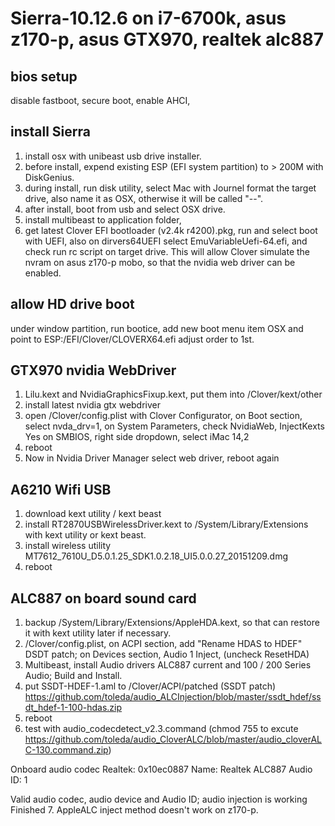 # Sierra-10.12.6 on i7-6700k, asus z170-p, asus GTX970, realtek alc887

## bios setup

disable fastboot, secure boot, enable AHCI, 

## install Sierra
1. install osx with unibeast usb drive installer.
2. before install, expend existing ESP (EFI system partition) to > 200M with DiskGenius.
3. during install, run disk utility, select Mac with Journel format the target drive, also name it as OSX, otherwise it will be called "--".
3. after install, boot from usb and select OSX drive. 
4. install multibeast to application folder, 
5. get latest Clover EFI bootloader (v2.4k r4200).pkg, run and select boot with UEFI, also on dirvers64UEFI select EmuVariableUefi-64.efi, and check run rc script on target drive.  This will allow Clover simulate the nvram on asus z170-p mobo, so that the nvidia web driver can be enabled.

## allow HD drive boot

under window partition, run bootice, add new boot menu item OSX and point to ESP:/EFI/Clover/CLOVERX64.efi
adjust order to 1st.

## GTX970 nvidia WebDriver

1. Lilu.kext and NvidiaGraphicsFixup.kext, put them into /Clover/kext/other
2. install latest nvidia gtx webdriver
3. open /Clover/config.plist with Clover Configurator, 
  on Boot section, select nvda_drv=1, 
  on System Parameters, check NvidiaWeb, InjectKexts Yes
  on SMBIOS, right side dropdown, select iMac 14,2
4. reboot
5. Now in Nvidia Driver Manager select web driver, reboot again

## A6210 Wifi USB
1. download kext utility / kext beast
2. install RT2870USBWirelessDriver.kext to /System/Library/Extensions with kext utility or kext beast.
3. install wireless utility MT7612_7610U_D5.0.1.25_SDK1.0.2.18_UI5.0.0.27_20151209.dmg
4. reboot

## ALC887 on board sound card
1. backup /System/Library/Extensions/AppleHDA.kext, so that can restore it with kext utility later if necessary.
2. /Clover/config.plist, 
   on ACPI section, add "Rename HDAS to HDEF" DSDT patch;
   on Devices section, Audio 1 Inject, (uncheck ResetHDA)
3. Multibeast, install Audio drivers ALC887 current and 100 / 200 Series Audio; Build and Install.
4. put SSDT-HDEF-1.aml to /Clover/ACPI/patched (SSDT patch) https://github.com/toleda/audio_ALCInjection/blob/master/ssdt_hdef/ssdt_hdef-1-100-hdas.zip
5. reboot
6. test with audio_codecdetect_v2.3.command (chmod 755 to excute https://github.com/toleda/audio_CloverALC/blob/master/audio_cloverALC-130.command.zip)

Onboard audio codec
Realtek: 0x10ec0887
Name: Realtek ALC887
Audio ID: 1

Valid audio codec, audio device and Audio ID; audio injection is working
Finished
7. AppleALC inject method doesn't work on z170-p.

